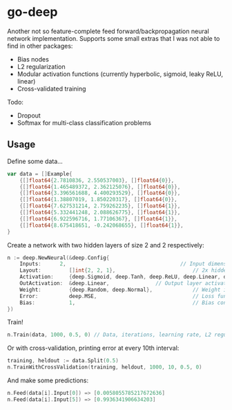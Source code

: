 # go-deep
Another not so feature-complete feed forward/backpropagation neural network implementation. Supports some small extras that I was not able to find in other packages:
- Bias nodes
- L2 regularization
- Modular activation functions (currently hyperbolic, sigmoid, leaky ReLU, linear)
- Cross-validated training

Todo:
- Dropout
- Softmax for multi-class classification problems

## Usage
Define some data...
```go
var data = []Example{
	{[]float64{2.7810836, 2.550537003}, []float64{0}},
	{[]float64{1.465489372, 2.362125076}, []float64{0}},
	{[]float64{3.396561688, 4.400293529}, []float64{0}},
	{[]float64{1.38807019, 1.850220317}, []float64{0}},
	{[]float64{7.627531214, 2.759262235}, []float64{1}},
	{[]float64{5.332441248, 2.088626775}, []float64{1}},
	{[]float64{6.922596716, 1.77106367}, []float64{1}},
	{[]float64{8.675418651, -0.242068655}, []float64{1}},
}
```

Create a network with two hidden layers of size 2 and 2 respectively:
```go
n := deep.NewNeural(&deep.Config{
	Inputs:    	 2,                                     // Input dimensionality
	Layout:     	[]int{2, 2, 1},                         // 2x hidden layers with 2 neurons each, 1 output
	Activation: 	{deep.Sigmoid, deep.Tanh, deep.ReLU, deep.Linear, deep.Softmax},
	OutActivation: 	&deep.Linear,				// Output layer activation
	Weight:     	{deep.Random, deep.Normal},             // Weight initializers
	Error:      	deep.MSE,                               // Loss function
	Bias:       	1,                                      // Bias constant (0 disables)
})
```
Train!
```go
n.Train(data, 1000, 0.5, 0) // Data, iterations, learning rate, L2 regularization parameter (gamma)
```
Or with cross-validation, printing error at every 10th interval:
```go
training, heldout := data.Split(0.5)
n.TrainWithCrossValidation(training, heldout, 1000, 10, 0.5, 0)
```
And make some predictions:
```go
n.Feed(data[i].Input[0]) => [0.0058055785217672636]
n.Feed(data[i].Input[5]) => [0.9936341906634203]
```
